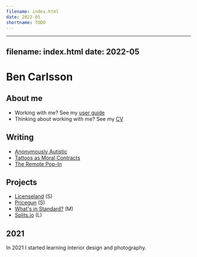```yaml
---
filename: index.html
date: 2022-05
shortname: TODO
---
```


---
filename: index.html
date: 2022-05
---

# Ben Carlsson
## About me
- Working with me? See my [user guide](guide.html)
- Thinking about working with me? See my [CV](cv.html)

## Writing
- [Anonymously Autistic](autism.html)
- [Tattoos as Moral Contracts](tattoo.html)
- [The Remote Pop-In](thepopin.html)

## Projects
- [Licenseland](https://license.land) (S)
- [Pricegun](https://pricegun.twos.dev) (S)
- [What's in Standard?](https://whatsinstandard.com) (M)
- [Splits.io](https://splits.io) (L)

## 2021
In 2021 I started learning interior design and photography.